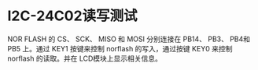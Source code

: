 # I2C-24C02读写测试

NOR FLASH 的 CS、 SCK、 MISO 和 MOSI 分别连接在 PB14、 PB3、 PB4和 PB5 上。通过 KEY1 按键来控制 norflash 的写入，通过按键 KEY0 来控制 norflash 的读取。并在 LCD模块上显示相关信息。
